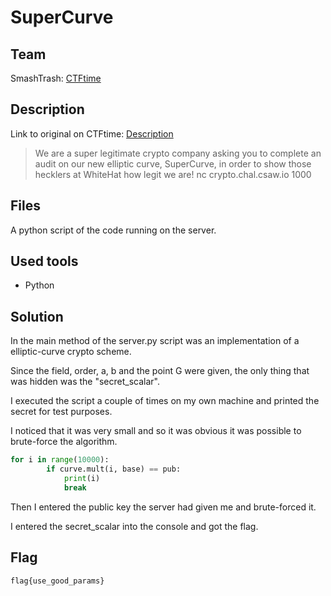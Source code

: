 # SuperCurve
## Team
SmashTrash: [CTFtime](https://ctftime.org/team/86655)

## Description
Link to original on CTFtime: [Description](https://ctftime.org/task/9223 "CTFtime challenge description")
> We are a super legitimate crypto company asking you to complete an audit on our new elliptic curve, SuperCurve, in order to show those hecklers at WhiteHat how legit we are! nc crypto.chal.csaw.io 1000

## Files
A python script of the code running on the server.

## Used tools
- Python

## Solution
In the main method of the server.py script was an implementation of a elliptic-curve crypto scheme.

Since the field, order, a, b and the point G were given, the only thing that was hidden was the "secret_scalar".

I executed the script a couple of times on my own machine and printed the secret for test purposes.

I noticed that it was very small and so it was obvious it was possible to brute-force the algorithm.

```python
for i in range(10000):
        if curve.mult(i, base) == pub:
            print(i)
            break
```

Then I entered the public key the server had given me and brute-forced it.

I entered the secret_scalar into the console and got the flag.

## Flag
```
flag{use_good_params}
```